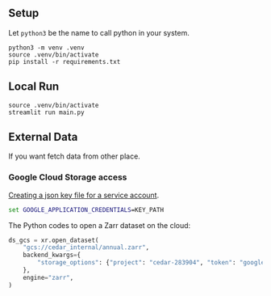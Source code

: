## Setup
Let `python3` be the name to call python in your system.
```shell
python3 -m venv .venv
source .venv/bin/activate
pip install -r requirements.txt
```

## Local Run
```shell
source .venv/bin/activate
streamlit run main.py
```

## External Data
If you want fetch data from other place.

### Google Cloud Storage access
[Creating a json key file for a service account](https://cloud.google.com/docs/authentication/getting-started#windows).
```cmd
set GOOGLE_APPLICATION_CREDENTIALS=KEY_PATH
```

The Python codes to open a Zarr dataset on the cloud:
```Python
ds_gcs = xr.open_dataset(
    "gcs://cedar_internal/annual.zarr",
    backend_kwargs={
        "storage_options": {"project": "cedar-283904", "token": "google_default"}
    },
    engine="zarr",
)
```
